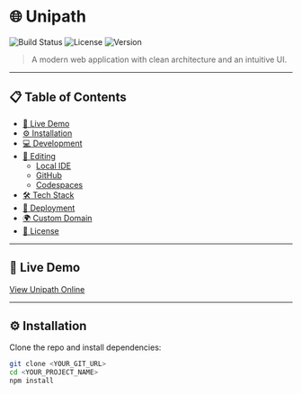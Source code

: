 # 🌐 Unipath

![Build Status](https://img.shields.io/badge/build-passing-brightgreen) ![License](https://img.shields.io/badge/license-MIT-blue) ![Version](https://img.shields.io/badge/version-1.0.0-yellow)

> A modern web application with clean architecture and an intuitive UI.

---

## 📋 Table of Contents

- [🚀 Live Demo](#-live-demo)  
- [⚙️ Installation](#️-installation)  
- [💻 Development](#-development)  
- [🔧 Editing](#-editing)  
  - [Local IDE](#local-ide)  
  - [GitHub](#github)  
  - [Codespaces](#codespaces)  
- [🛠️ Tech Stack](#️-tech-stack)  
- [🚀 Deployment](#-deployment)  
- [🌍 Custom Domain](#-custom-domain)  
- [📄 License](#-license)  

---

## 🚀 Live Demo

[View Unipath Online](https://lovable.dev/projects/34b5fe4e-eb44-45e5-a853-8f48e2a18e64)

---

## ⚙️ Installation

Clone the repo and install dependencies:

```bash
git clone <YOUR_GIT_URL>
cd <YOUR_PROJECT_NAME>
npm install
